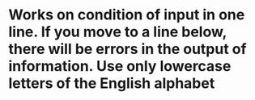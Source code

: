 # Works on condition of input in one line. If you move to a line below, there will be errors in the output of information. Use only lowercase letters of the English alphabet
